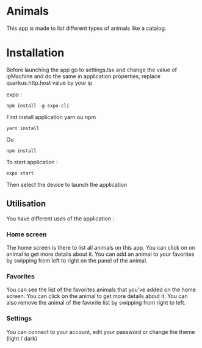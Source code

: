 # Animals

This app is made to list different types of animals like a catalog.

# Installation

Before launching the app go to settings.tsx and change the value of ipMachine and do the same in application.properties, replace quarkus.http.host value by your ip

expo :

```
npm install -g expo-cli
```

First install application yarn ou npm

```
yarn install
```

Ou

```
npm install
```

To start application :

```
expo start
```

Then select the device to launch the application

## Utilisation

You have different uses of the application :

### Home screen

The home screen is there to list all animals on this app.
You can click on on animal to get more details about it.
You can add an animal to your favorites by swipping from left to right on the panel of the animal.

### Favorites

You can see the list of the favorites animals that you've added on the home screen.
You can click on the animal to get more details about it.
You can also remove the animal of the favorite list by swipping from right to left.

### Settings

You can connect to your account, edit your password or change the theme (light / dark)
